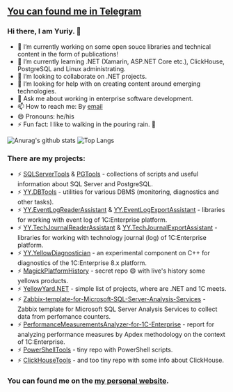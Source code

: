 ## [You can found me in Telegram](https://t.me/DevQuietPlace)

### Hi there, I am Yuriy. 👋

- 🔭 I’m currently working on some open souce libraries and technical content in the form of publications!
- 🌱 I’m currently learning .NET (Xamarin, ASP.NET Core etc.), ClickHouse, PostgreSQL and Linux administrating.
- 👯 I’m looking to collaborate on .NET projects.
- 🤔 I’m looking for help with on creating content around emerging technologies.
- 💬 Ask me about working in enterprise software development.
- 📫 How to reach me: By [email](i.need.ypermitin@yandex.ru)
- 😄 Pronouns: he/his
- ⚡ Fun fact: I like to walking in the pouring rain. :rainbow:

![Anurag's github stats](https://github-readme-stats.vercel.app/api?username=ypermitin&show_icons=true) ![Top Langs](https://github-readme-stats.vercel.app/api/top-langs/?username=ypermitin&hide=TeX&layout=compact)

### **There are my projects**:

* ⚡ [SQLServerTools](https://github.com/YPermitin/SQLServerTools) & [PGTools](https://github.com/YPermitin/PGTools) - collections of scripts and useful information about SQL Server and PostgreSQL.
* ⚡ [YY.DBTools](https://github.com/YPermitin/YY.DBTools) - utilities for various DBMS (monitoring, diagnostics and other tasks).
* ⚡ [YY.EventLogReaderAssistant](https://github.com/YPermitin/YY.EventLogReaderAssistant) & [YY.EventLogExportAssistant](https://github.com/YPermitin/YY.EventLogExportAssistant) - libraries for working with event log of 1C:Enterprise platform.
* ⚡ [YY.TechJournalReaderAssistant](https://github.com/YPermitin/YY.TechJournalReaderAssistant) & [YY.TechJournalExportAssistant](https://github.com/YPermitin/YY.TechJournalExportAssistant) - libraries for working with technology journal (log) of 1C:Enterprise platform.
* ⚡ [YY.YellowDiagnostician](https://github.com/YPermitin/YY.YellowDiagnostician) - an experimental component on C++ for diagnostics of the 1C:Enterprise 8.x platform.
* ⚡ [MagickPlatformHistory](https://github.com/YPermitin/MagickPlatformHistory) - secret repo 😄 with live's history some yellows products.
* ⚡ [YellowYard.NET](https://github.com/YPermitin/YellowYard.NET) - simple list of projects, where are .NET and 1C meets.
* ⚡ [Zabbix-template-for-Microsoft-SQL-Server-Analysis-Services](https://github.com/YPermitin/Zabbix-template-for-Microsoft-SQL-Server-Analysis-Services) - Zabbix template for Microsoft SQL Server Analysis Services to collect data from perfomance counters.
* ⚡ [PerformanceMeasurementsAnalyzer-for-1C-Enterprise](https://github.com/YPermitin/PerformanceMeasurementsAnalyzer-for-1C-Enterprise-8.x) - report for analyzing performance measures by Apdex methodology on the context of 1C:Enterprise.
* ⚡ [PowerShellTools](https://github.com/YPermitin/PowerShellTools) - tiny repo with PowerShell scripts.
* ⚡ [ClickHouseTools](https://github.com/YPermitin/ClickHouseTools) - and too tiny repo with some info about ClickHouse.

### You can found me on the [my personal website](https://ypermitin.github.io/).
